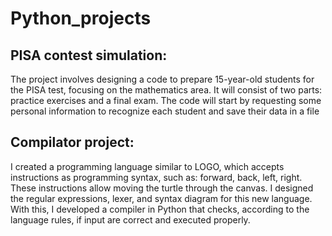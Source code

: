 # Python_projects
## PISA contest simulation:
The project involves designing a code to prepare 15-year-old students for the PISA test, focusing on the mathematics area. 
It will consist of two parts: practice exercises and a final exam. 
The code will start by requesting some personal information to recognize each student and save their data in a file
## Compilator project: 
I created a programming language similar to LOGO, which accepts instructions as programming syntax, 
such as: forward, back, left, right. These instructions allow moving the turtle through the canvas.
I designed the regular expressions, lexer, and syntax diagram for this new language. 
With this, I developed a compiler in Python that checks, according to the language rules, if input are correct and executed properly.
